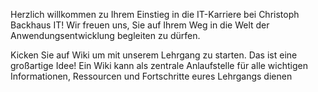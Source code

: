 Herzlich willkommen zu Ihrem Einstieg in die IT-Karriere bei Christoph Backhaus IT! Wir freuen uns, Sie auf Ihrem Weg in die Welt der Anwendungsentwicklung begleiten zu dürfen.


Kicken Sie auf Wiki um mit unserem Lehrgang zu starten.
Das ist eine großartige Idee! Ein Wiki kann als zentrale Anlaufstelle für alle wichtigen Informationen, Ressourcen und Fortschritte eures Lehrgangs dienen
